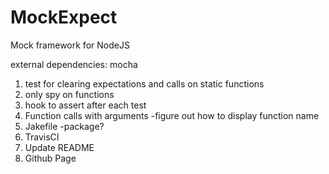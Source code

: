 MockExpect
========

Mock framework for NodeJS

external dependencies:
mocha

1. test for clearing expectations and calls on static functions
2. only spy on functions
2. hook to assert after each test
3. Function calls with arguments
  -figure out how to display function name
4. Jakefile
  -package?
5. TravisCI
6. Update README
7. Github Page
